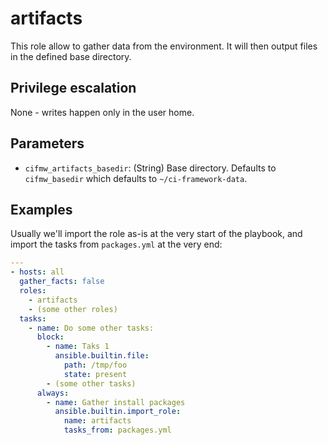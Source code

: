 # artifacts
This role allow to gather data from the environment. It will then output files
in the defined base directory.

## Privilege escalation
None - writes happen only in the user home.

## Parameters
* `cifmw_artifacts_basedir`: (String) Base directory. Defaults to `cifmw_basedir` which defaults to `~/ci-framework-data`.

## Examples
Usually we'll import the role as-is at the very start of the playbook, and
import the tasks from `packages.yml` at the very end:
```YAML
---
- hosts: all
  gather_facts: false
  roles:
    - artifacts
    - (some other roles)
  tasks:
    - name: Do some other tasks:
      block:
        - name: Taks 1
          ansible.builtin.file:
            path: /tmp/foo
            state: present
        - (some other tasks)
      always:
        - name: Gather install packages
          ansible.builtin.import_role:
            name: artifacts
            tasks_from: packages.yml
```
